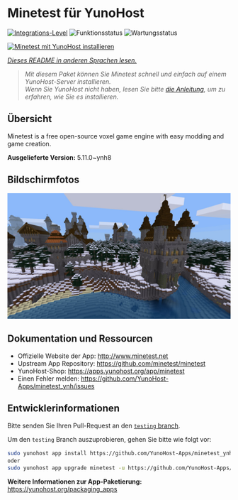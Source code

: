 <!--
N.B.: Diese README wurde automatisch von <https://github.com/YunoHost/apps/tree/master/tools/readme_generator> generiert.
Sie darf NICHT von Hand bearbeitet werden.
-->

# Minetest für YunoHost

[![Integrations-Level](https://apps.yunohost.org/badge/integration/minetest)](https://ci-apps.yunohost.org/ci/apps/minetest/)
![Funktionsstatus](https://apps.yunohost.org/badge/state/minetest)
![Wartungsstatus](https://apps.yunohost.org/badge/maintained/minetest)

[![Minetest mit YunoHost installieren](https://install-app.yunohost.org/install-with-yunohost.svg)](https://install-app.yunohost.org/?app=minetest)

*[Dieses README in anderen Sprachen lesen.](./ALL_README.md)*

> *Mit diesem Paket können Sie Minetest schnell und einfach auf einem YunoHost-Server installieren.*  
> *Wenn Sie YunoHost nicht haben, lesen Sie bitte [die Anleitung](https://yunohost.org/install), um zu erfahren, wie Sie es installieren.*

## Übersicht

Minetest is a free open-source voxel game engine with easy modding and game creation.


**Ausgelieferte Version:** 5.11.0~ynh8

## Bildschirmfotos

![Bildschirmfotos von Minetest](./doc/screenshots/screenshot.jpg)

## Dokumentation und Ressourcen

- Offizielle Website der App: <http://www.minetest.net>
- Upstream App Repository: <https://github.com/minetest/minetest>
- YunoHost-Shop: <https://apps.yunohost.org/app/minetest>
- Einen Fehler melden: <https://github.com/YunoHost-Apps/minetest_ynh/issues>

## Entwicklerinformationen

Bitte senden Sie Ihren Pull-Request an den [`testing` branch](https://github.com/YunoHost-Apps/minetest_ynh/tree/testing).

Um den `testing` Branch auszuprobieren, gehen Sie bitte wie folgt vor:

```bash
sudo yunohost app install https://github.com/YunoHost-Apps/minetest_ynh/tree/testing --debug
oder
sudo yunohost app upgrade minetest -u https://github.com/YunoHost-Apps/minetest_ynh/tree/testing --debug
```

**Weitere Informationen zur App-Paketierung:** <https://yunohost.org/packaging_apps>
